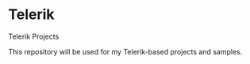 # Telerik
Telerik Projects

This repository will be used for my Telerik-based projects and samples.
